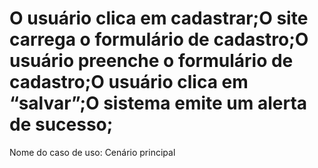# O usuário clica em cadastrar;O site carrega o formulário de cadastro;O usuário preenche o formulário de cadastro;O usuário clica em “salvar”;O sistema emite um alerta de sucesso;

Nome do caso de uso: Cenário principal